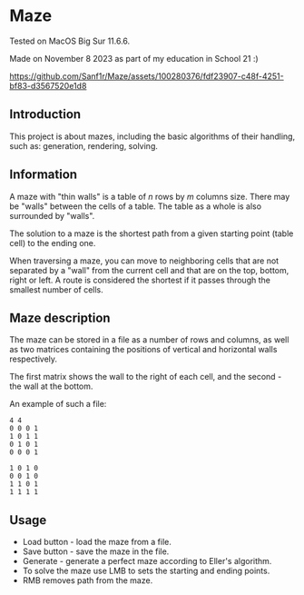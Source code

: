 # Maze

Tested on MacOS Big Sur 11.6.6.

Made on November 8 2023 as part of my education in School 21 :)

https://github.com/Sanf1r/Maze/assets/100280376/fdf23907-c48f-4251-bf83-d3567520e1d8

## Introduction

This project is about mazes, including the basic algorithms of their handling, such as: generation, rendering, solving.

## Information

A maze with "thin walls" is a table of _n_ rows by _m_ columns size. There may be "walls" between the cells of a table. The table as a whole is also surrounded by "walls".

The solution to a maze is the shortest path from a given starting point (table cell) to the ending one.

When traversing a maze, you can move to neighboring cells that are not separated by a "wall" from the current cell and that are on the top, bottom, right or left.
A route is considered the shortest if it passes through the smallest number of cells.

## Maze description

The maze can be stored in a file as a number of rows and columns, as well as two matrices containing the positions of vertical and horizontal walls respectively.

The first matrix shows the wall to the right of each cell, and the second - the wall at the bottom.

An example of such a file:
```
4 4
0 0 0 1
1 0 1 1
0 1 0 1
0 0 0 1

1 0 1 0
0 0 1 0
1 1 0 1
1 1 1 1
```

## Usage

- Load button - load the maze from a file.
- Save button - save the maze in the file.
- Generate - generate a perfect maze according to Eller's algorithm.
- To solve the maze use LMB to sets the starting and ending points.
- RMB removes path from the maze.

